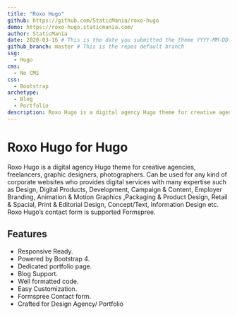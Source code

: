 ```yaml
---
title: "Roxo Hugo"
github: https://github.com/StaticMania/roxo-hugo
demo: https://roxo-hugo.staticmania.com/
author: StaticMania
date: 2020-03-16 # This is the date you submitted the theme YYYY-MM-DD
github_branch: master # This is the repos default branch
ssg:
  - Hugo
cms:
  - No CMS
css:
  - Bootstrap
archetype:
  - Blog
  - Portfolio
description: Roxo Hugo is a digital agency Hugo theme for creative agencies,  freelancers, graphic designers, photographers. Can be used for any kind of corporate websites who provides digital services with many expertise such as  Design, Digital Products, Development, Campaign & Content, Employer Branding, Animation & Motion Graphics ,Packaging & Product Design, Retail & Spacial, Print & Editorial Design, Concept/Text, Information Design etc. Roxo Hugo’s contact form is supported Formspree.
---
```


# Roxo Hugo for Hugo

Roxo Hugo is a digital agency Hugo theme for creative agencies,  freelancers, graphic designers, photographers. Can be used for any kind of corporate websites who provides digital services with many expertise such as  Design, Digital Products, Development, Campaign & Content, Employer Branding, Animation & Motion Graphics ,Packaging & Product Design, Retail & Spacial, Print & Editorial Design, Concept/Text, Information Design etc. Roxo Hugo’s contact form is supported Formspree.

## Features

* Responsive Ready.
* Powered by Bootstrap 4.
* Dedicated portfolio page.
* Blog Support.
* Well formatted code.
* Easy Customization.
* Formspree Contact form.
* Crafted for Design Agency/ Portfolio